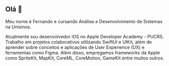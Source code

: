 ## Olá 👋

<!--
**nandoFontanive/nandoFontanive** is a ✨ _special_ ✨ repository because its `README.md` (this file) appears on your GitHub profile.

Here are some ideas to get you started:

- 🔭 I’m currently working on ...
- 🌱 I’m currently learning ...
- 👯 I’m looking to collaborate on ...
- 🤔 I’m looking for help with ...
- 💬 Ask me about ...
- 📫 How to reach me: ...
- 😄 Pronouns: ...
- ⚡ Fun fact: ...
-->

Meu nome é Fernando e cursando Análise e Desenvolvimento de Sistemas na Unisinos.

Atualmente sou desenvolvedor iOS no Apple Developer Academy - PUCRS. Trabalho em projetos colaborativos utilizando SwiftUI e UIKit, além de aprender sobre conceitos e aplicações de User Experience (UX) e ferramentas como Figma. Além disso, empregamos frameworks da Apple como SpriteKit, MapKit, CoreML, CoreMotion, GameKit entre muitos outros.

<!--Os apps que publiquei na App Store podem ser vistos aqui: https://luanatthomas.github.io>
